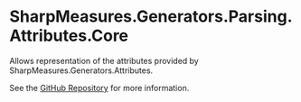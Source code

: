 # SharpMeasures.Generators.Parsing.Attributes.Core

Allows representation of the attributes provided by SharpMeasures.Generators.Attributes.

See the [GitHub Repository](https://github.com/SharpMeasures/sharp-measures-generators) for more information.